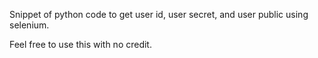 Snippet of python code to get user id, user secret, and user public using selenium.

Feel free to use this with no credit.

